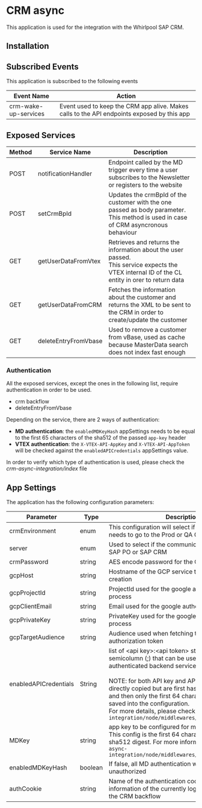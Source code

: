 # CRM async
This application is used for the integration with the Whirlpool SAP CRM. 

## Installation

## Subscribed Events
This application is subscribed to the following events

| Event Name | Action |
| - | - |
| crm-wake-up-services | Event used to keep the CRM app alive. Makes calls to the API endpoints exposed by this app | 

## Exposed Services

| Method | Service Name | Description |
| - | - | -| 
| POST | notificationHandler | Endpoint called by the MD trigger every time a user subscribes to the Newsletter or registers to the website |
| POST | setCrmBpId | Updates the crmBpId of the customer with the one passed as body parameter. <br> This method is used in case of CRM asyncronous behaviour |
| GET | getUserDataFromVtex | Retrieves and returns the information about the user passed. <br> This service expects the VTEX internal ID of the CL entity in orer to return data |
| GET | getUserDataFromCRM | Fetches the information about the customer and returns the XML to be sent to the CRM in order to create/update the customer |
| GET | deleteEntryFromVbase | Used to remove a customer from vBase, used as cache because MasterData search does not index fast enough |


### Authentication
All the exposed services, except the ones in the following list, require authentication in order to be used. 
- crm backflow
- deleteEntryFromVbase

Depending on the service, there are 2 ways of authentication: 
- **MD authentication**: the `enabledMDKeyHash` appSettings needs to be equal to the first 65 characters of the sha512 of the passed `app-key` header
- **VTEX authentication**: the `X-VTEX-API-AppKey` and `X-VTEX-API-AppToken` will be checked against the `enabledAPICredentials` appSettings value. 

In order to verify which type of authentication is used, please check the *crm-async-integration/index* file


## App Settings
The application has the following configuration parameters: 

| Parameter  | Type   | Description                                                                         |
|------------|--------|-------------------------------------------------------------------------------------|
| crmEnvironment | enum | This configuration will select if the communication needs to go to the Prod or QA CRM environment |
| server | enum | Used to select if the communication needs to go to SAP PO or SAP CRM |
| crmPassword | string | AES encode password for the CRM communication  |
| gcpHost | string | Hostname of the GCP service to call for user creation  |
| gcpProjectId | string | ProjectId used for the google authentication process |
| gcpClientEmail | string | Email used for the google authentication process |
| gcpPrivateKey | string | PrivateKey used for the google authentication process |
| gcpTargetAudience | string | Audience used when fetching the google authorization token |
| enabledAPICredentials | String | list of \<api key\>:\<api token\> strings, separated by a semicolumn (;) that can be used to call the authenticated backend services.<br><br>NOTE: for both API key and API token, they are not directly copied but are first hashed using SHA512 and then only the first 64 characters need to be saved into the configuration.<br>For more details, please check the `crm-async-integration/node/middlewares/checkCredentials.ts` |
| MDKey | string | app key to be configured for masterData API calls. This config is the first 64 characters of the key sha512 digest. For more information, check `crm-async-integration/node/middlewares/checkCredentials.ts` |
| enabledMDKeyHash | boolean | If false, all MD authentication will return 403-unauthorized |
| authCookie | string | Name of the authentication cookie, used to get information of the currently logged in user during the CRM backflow |

